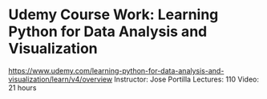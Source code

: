 # Udemy Course Work: Learning Python for Data Analysis and Visualization 
https://www.udemy.com/learning-python-for-data-analysis-and-visualization/learn/v4/overview
Instructor: Jose Portilla
Lectures: 110
Video: 21 hours

